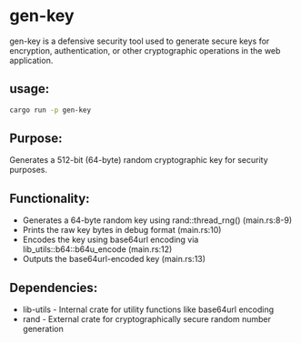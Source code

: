 # gen-key

  gen-key is a defensive security tool used to generate secure keys for encryption, authentication, or other cryptographic operations in the web application.

  ## usage:
  ```sh
  cargo run -p gen-key
  ```

  ## Purpose:
  Generates a 512-bit (64-byte) random cryptographic key for security purposes.

  ## Functionality:
  - Generates a 64-byte random key using rand::thread_rng() (main.rs:8-9)
  - Prints the raw key bytes in debug format (main.rs:10)
  - Encodes the key using base64url encoding via lib_utils::b64::b64u_encode (main.rs:12)
  - Outputs the base64url-encoded key (main.rs:13)

  ## Dependencies:
  - lib-utils - Internal crate for utility functions like base64url encoding
  - rand - External crate for cryptographically secure random number generation
